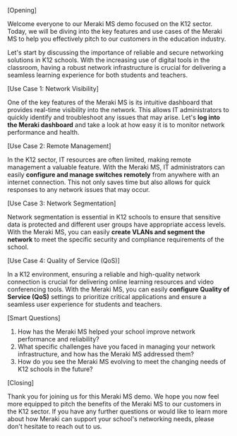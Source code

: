 [Opening]

Welcome everyone to our Meraki MS demo focused on the K12 sector. Today, we will be diving into the key features and use cases of the Meraki MS to help you effectively pitch to our customers in the education industry.

Let's start by discussing the importance of reliable and secure networking solutions in K12 schools. With the increasing use of digital tools in the classroom, having a robust network infrastructure is crucial for delivering a seamless learning experience for both students and teachers.

[Use Case 1: Network Visibility]

One of the key features of the Meraki MS is its intuitive dashboard that provides real-time visibility into the network. This allows IT administrators to quickly identify and troubleshoot any issues that may arise. Let's **log into the Meraki dashboard** and take a look at how easy it is to monitor network performance and health.

[Use Case 2: Remote Management]

In the K12 sector, IT resources are often limited, making remote management a valuable feature. With the Meraki MS, IT administrators can easily **configure and manage switches remotely** from anywhere with an internet connection. This not only saves time but also allows for quick responses to any network issues that may occur.

[Use Case 3: Network Segmentation]

Network segmentation is essential in K12 schools to ensure that sensitive data is protected and different user groups have appropriate access levels. With the Meraki MS, you can easily **create VLANs and segment the network** to meet the specific security and compliance requirements of the school.

[Use Case 4: Quality of Service (QoS)]

In a K12 environment, ensuring a reliable and high-quality network connection is crucial for delivering online learning resources and video conferencing tools. With the Meraki MS, you can easily **configure Quality of Service (QoS)** settings to prioritize critical applications and ensure a seamless user experience for students and teachers.

[Smart Questions]

1. How has the Meraki MS helped your school improve network performance and reliability?
2. What specific challenges have you faced in managing your network infrastructure, and how has the Meraki MS addressed them?
3. How do you see the Meraki MS evolving to meet the changing needs of K12 schools in the future?

[Closing]

Thank you for joining us for this Meraki MS demo. We hope you now feel more equipped to pitch the benefits of the Meraki MS to our customers in the K12 sector. If you have any further questions or would like to learn more about how Meraki can support your school's networking needs, please don't hesitate to reach out to us.
